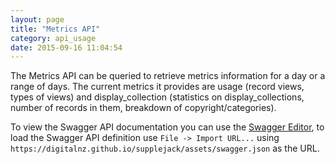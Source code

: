 ```yaml
---
layout: page
title: "Metrics API"
category: api_usage
date: 2015-09-16 11:04:54
---
```


The Metrics API can be queried to retrieve metrics information for a day or a range of days. The current metrics it provides are usage (record views, types of views) and display_collection (statistics on display\_collections, number of records in them, breakdown of copyright/categories).

To view the Swagger API documentation you can use the [Swagger Editor](http://editor.swagger.io), to load the Swagger API definition use `File -> Import URL...` using
`https://digitalnz.github.io/supplejack/assets/swagger.json` as the URL.
